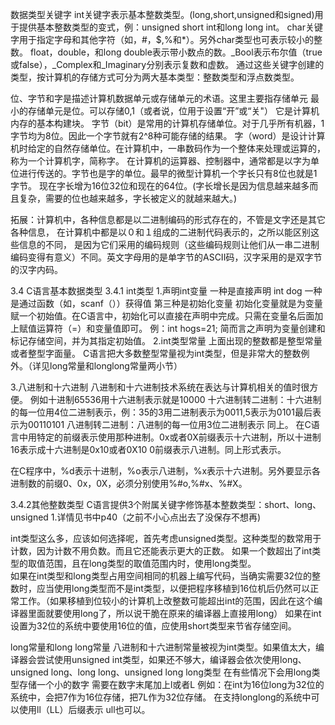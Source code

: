 数据类型关键字
int关键字表示基本整数类型。(long,short,unsigned和signed)用于提供基本整数类型的变式，例：unsigned short int和long long int。
char关键字用于指定字母和其他字符（如，#，$,%和*）。另外char类型也可表示较小的整数。
float，double，和long double表示带小数点的数。_Bool表示布尔值（true或false），_Complex和_Imaginary分别表示复数和虚数。
通过这些关键字创建的类型，按计算机的存储方式可分为两大基本类型：整数类型和浮点数类型。

位、字节和字是描述计算机数据单元或存储单元的术语。这里主要指存储单元
最小的存储单元是位。可以存储0,1（或者说，位用于设置“开”或“关"） 它是计算机内存的基本构建块。
字节（bit）是常用的计算机存储单位。对于几乎所有机器，1字节均为8位。因此一个字节就有2^8种可能存储的结果。
字（word）是设计计算机时给定的自然存储单位。在计算机中，一串数码作为一个整体来处理或运算的，称为一个计算机字，简称字。
在计算机的运算器、控制器中，通常都是以字为单位进行传送的。字节也是字的单位。最早的微型计算机一个字长只有8位也就是1字节。
现在字长增为16位32位和现在的64位。(字长增长是因为信息越来越多而且复杂，需要的位也越来越多，字长被定义的就越来越大。)

拓展：计算机中，各种信息都是以二进制编码的形式存在的，不管是文字还是其它各种信息，
在计算机中都是以０和１组成的二进制代码表示的，之所以能区别这些信息的不同，
是因为它们采用的编码规则（这些编码规则让他们从一串二进制编码变得有意义）不同。英文字母用的是单字节的ASCII码，汉字采用的是双字节的汉字内码。


3.4 C语言基本数据类型
3.4.1 int类型
1.声明int变量
一种是直接声明 int dog
一种是通过函数（如，scanf（））获得值
第三种是初始化变量
初始化变量就是为变量赋一个初始值。在C语言中，初始化可以直接在声明中完成。只需在变量名后面加上赋值运算符（=）和变量值即可。
例：int hogs=21;
简而言之声明为变量创建和标记存储空间，并为其指定初始值。
2.int类型常量
上面出现的整数都是整型常量或者整型字面量。
C语言把大多数整型常量视为int类型，但是非常大的整数例外。（详见long常量和longlong常量两小节）

3.八进制和十六进制
八进制和十六进制技术系统在表达与计算机相关的值时很方便。
例如十进制65536用十六进制表示就是10000
十六进制转二进制：十六进制的每一位用4位二进制表示，例：35的3用二进制表示为0011,5表示为0101最后表示为00110101
八进制转二进制：八进制的每一位用3位二进制表示 同上。
在C语言中用特定的前缀表示使用那种进制。0x或者0X前缀表示十六进制，所以十进制16表示成十六进制是0x10或者0X10
0前缀表示八进制。同上形式表示。

在C程序中，%d表示十进制，%o表示八进制，%x表示十六进制。另外要显示各进制数的前缀0、0x，0X，必须分别使用%#o,%#x、%#X。

3.4.2其他整数类型
C语言提供3个附属关键字修饰基本整数类型：short、long、unsigned
1.详情见书中p40（之前不小心点出去了没保存不想再)

int类型这么多，应该如何选择呢，首先考虑unsigned类型。这种类型的数常用于计数，因为计数不用负数。而且它还能表示更大的正数。
如果一个数超出了int类型的取值范围，且在long类型的取值范围内时，使用long类型。  
如果在int类型和long类型占用空间相同的机器上编写代码，当确实需要32位的整数时，应当使用long类型而不是int类型，以便把程序移植到16位机后仍然可以正常工作。（如果移植到位较小的计算机上改整数可能超出int的范围，因此在这个编译器里面就要使用long了，所以说干脆在原来的编译器上直接用long）
如果在int设置为32位的系统中要使用16位的值，应使用short类型来节省存储空间。

long常量和long long常量
八进制和十六进制常量被视为int类型。如果值太大，编译器会尝试使用unsigned int类型，如果还不够大，编译器会依次使用long、unsigned long、long long、unsigned long long类型
在有些情况下会用long类型存储一个小的数字 需要在数字末尾加上l或者L  例如：在int为16位long为32位的系统中，会把7作为16位存储，把7L作为32位存储。
在支持longlong的系统中可以使用ll（LL）后缀表示 ull也可以。

